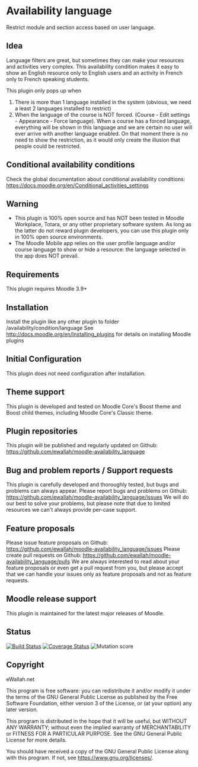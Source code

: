 # Availability language

Restrict module and section access based on user language.

## Idea

Language filters are great, but sometimes they can make your resources and activities very complex. 
This availability condition makes it easy to show an English resource only to English users and an
activity in French only to French speaking students.

This plugin only pops up when

1. There is more than 1 language installed in the system (obvious, we need a least 2 languages installed
   to restrict)
2. When the language of the course is NOT forced. (Course - Edit settings - Appearance - Force language).
   When a course has a forced language, everything will be shown in this language and we are certain no
   user will ever arrive with another language enabled. On that moment there is no need to show the
   restriction, as it would only create the illusion that people could be restricted.

## Conditional availability conditions

Check the global documentation about conditional availability conditions:
   https://docs.moodle.org/en/Conditional_activities_settings

## Warning

* This plugin is 100% open source and has NOT been tested in Moodle Workplace, Totara, or any other proprietary software system. As long as the latter do not reward plugin developers, you can use this plugin only in 100% open source environments.
* The Moodle Mobile app relies on the user profile language and/or course language to show or hide a resource: the language selected in the app does NOT prevail.

## Requirements

This plugin requires Moodle 3.9+

## Installation

Install the plugin like any other plugin to folder /availability/condition/language
See http://docs.moodle.org/en/Installing_plugins for details on installing Moodle plugins

## Initial Configuration

This plugin does not need configuration after installation.

## Theme support

This plugin is developed and tested on Moodle Core's Boost theme and Boost child themes, including Moodle Core's Classic theme.

## Plugin repositories

This plugin will be published and regularly updated on Github: https://github.com/ewallah/moodle-availability_language

## Bug and problem reports / Support requests

This plugin is carefully developed and thoroughly tested, but bugs and problems can always appear.
Please report bugs and problems on Github: https://github.com/ewallah/moodle-availability_language/issues
We will do our best to solve your problems, but please note that due to limited resources we can't always provide per-case support.

## Feature proposals

Please issue feature proposals on Github: https://github.com/ewallah/moodle-availability_language/issues
Please create pull requests on Github: https://github.com/ewallah/moodle-availability_language/pulls
We are always interested to read about your feature proposals or even get a pull request from you, but please accept that we can handle your issues only as feature proposals and not as feature requests.

## Moodle release support

This plugin is maintained for the latest major releases of Moodle.

## Status

[![Build Status](https://github.com/ewallah/moodle-availability_language/workflows/Tests/badge.svg)](https://github.com/ewallah/moodle-availability_language/actions)
[![Coverage Status](https://coveralls.io/repos/github/ewallah/moodle-availability_language/badge.svg?branch=main)](https://coveralls.io/github/ewallah/moodle-availability_language?branch=main)
![Mutation score](https://badgen.net/badge/Mutation%20Score%20Indicator/100?color=orange)

## Copyright

eWallah.net

This program is free software: you can redistribute it and/or modify it under
the terms of the GNU General Public License as published by the Free Software
Foundation, either version 3 of the License, or (at your option) any later
version.

This program is distributed in the hope that it will be useful, but WITHOUT ANY
WARRANTY; without even the implied warranty of MERCHANTABILITY or FITNESS FOR A
PARTICULAR PURPOSE.  See the GNU General Public License for more details.

You should have received a copy of the GNU General Public License along with
this program.  If not, see <https://www.gnu.org/licenses/>.
